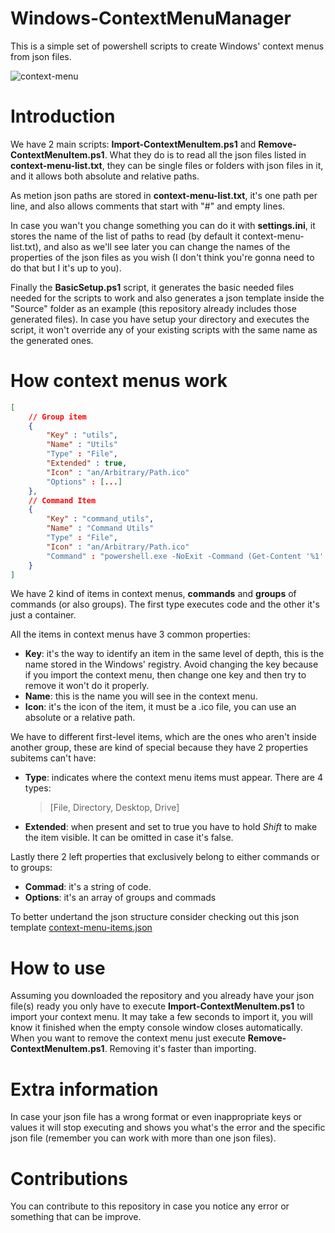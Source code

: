 

# Windows-ContextMenuManager
This is a simple set of powershell scripts to create Windows' context menus from json files.

![context-menu](https://user-images.githubusercontent.com/86477169/189173085-67539358-1f1c-4bba-86d3-eeacd1c5d038.PNG)

# Introduction
We have 2 main scripts: **Import-ContextMenuItem.ps1** and **Remove-ContextMenuItem.ps1**.
What they do is to read all the json files listed in **context-menu-list.txt**, 
they can be single files or folders with json files in it, and it allows both absolute and relative paths.

As metion json paths are stored in **context-menu-list.txt**, it's one path per line, and also allows comments that start with "#" and empty lines.

In case you wan't you change something you can do it with **settings.ini**, it stores the name of the list of paths to read (by default it context-menu-list.txt),
and also as we'll see later you can change the names of the properties of the json files as you wish (I don't think you're gonna need to do that but I it's up to you).

Finally the **BasicSetup.ps1** script, it generates the basic needed files needed for the scripts to work and also generates a json template inside the "Source" folder as an example
(this repository already includes those generated files).
In case you have setup your directory and executes the script, it won't override any of your existing scripts with the same name as the generated ones.

# How context menus work

``` json
[
	// Group item
	{
	    "Key" : "utils",
	    "Name" : "Utils"
	    "Type" : "File",
	    "Extended" : true,
	    "Icon" : "an/Arbitrary/Path.ico"
	    "Options" : [...]
	},
	// Command Item
	{
	    "Key" : "command_utils",
	    "Name" : "Command Utils"
	    "Type" : "File",
	    "Icon" : "an/Arbitrary/Path.ico"
	    "Command" : "powershell.exe -NoExit -Command (Get-Content '%1' -Raw).Length"
	}
]
```

We have 2 kind of items in context menus, **commands** and **groups** of commands (or also groups).
The first type executes code and the other it's just a container.

All the items in context menus have 3 common properties:
- <b>Key</b>: it's the way to identify an item in the same level of depth, this is the name stored in the Windows' registry.
Avoid changing the key because if you import the context menu, then change one key and then try to remove it won't do it properly.
-  **Name**: this is the name you will see in the context menu.
- **Icon**: it's the icon of the item, it must be a .ico file, you can use an absolute or a relative path.

We have to different first-level items, which are the ones who aren't inside another group, these are kind of special because they have 2 properties subitems can't have:
- **Type**: indicates where the context menu items must appear. There are 4 types:
	> [File, Directory, Desktop, Drive]
- **Extended**: when present and set to true you have to hold *Shift* to make the item visible.
It can be omitted in case it's false.

Lastly there 2 left properties that exclusively belong to either commands or to groups:
- **Commad**: it's a string of code.
- **Options**: it's an array of groups and commads

To better undertand the json structure consider checking out this json template [context-menu-items.json](https://github.com/ElianFabian/Windows-ContextMenuManager/blob/main/Source/context-menu-items.json)

# How to use

Assuming you downloaded the repository and you already have your json file(s) ready you only have to execute **Import-ContextMenuItem.ps1** to import your context menu. It may take a few seconds to import it, you will know it finished when the empty console window closes automatically.
When you want to remove the context menu just execute **Remove-ContextMenuItem.ps1**.
Removing it's faster than importing.

# Extra information
In case your json file has a wrong format or even inappropriate keys or values it will stop executing and shows you what's the error and the specific json file (remember you can work with more than one json files).

# Contributions
You can contribute to this repository in case you notice any error or something that can be improve.
